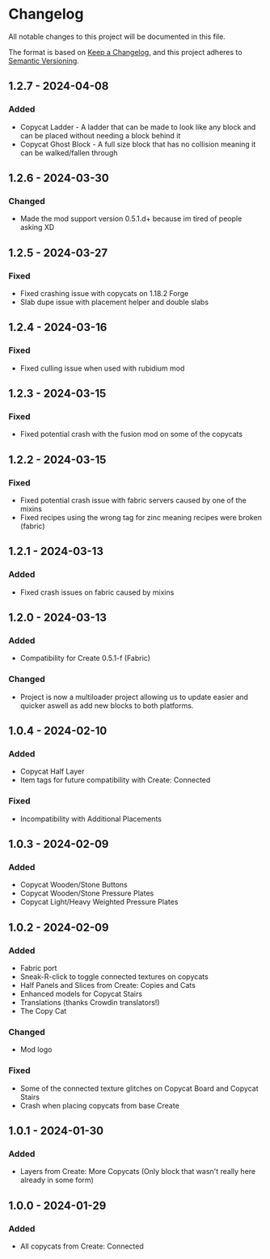 # Changelog

All notable changes to this project will be documented in this file.

The format is based on [Keep a Changelog](https://keepachangelog.com/en/1.0.0/),
and this project adheres to [Semantic Versioning](https://semver.org/spec/v2.0.0.html).

## 1.2.7 - 2024-04-08

### Added

- Copycat Ladder - A ladder that can be made to look like any block and can be placed without needing a block behind it
- Copycat Ghost Block - A full size block that has no collision meaning it can be walked/fallen through

## 1.2.6 - 2024-03-30

### Changed

- Made the mod support version 0.5.1.d+ because im tired of people asking XD


## 1.2.5 - 2024-03-27

### Fixed
- Fixed crashing issue with copycats on 1.18.2 Forge
- Slab dupe issue with placement helper and double slabs


## 1.2.4 - 2024-03-16

### Fixed
- Fixed culling issue when used with rubidium mod

## 1.2.3 - 2024-03-15

### Fixed
- Fixed potential crash with the fusion mod on some of the copycats

## 1.2.2 - 2024-03-15

### Fixed
- Fixed potential crash issue with fabric servers caused by one of the mixins
- Fixed recipes using the wrong tag for zinc meaning recipes were broken (fabric)

## 1.2.1 - 2024-03-13

### Added
- Fixed crash issues on fabric caused by mixins


## 1.2.0 - 2024-03-13

### Added
- Compatibility for Create 0.5.1-f (Fabric)

### Changed
 - Project is now a multiloader project allowing us to update easier and quicker aswell as add new blocks to both platforms.

## 1.0.4 - 2024-02-10

### Added

- Copycat Half Layer
- Item tags for future compatibility with Create: Connected

### Fixed

- Incompatibility with Additional Placements

## 1.0.3 - 2024-02-09

### Added

- Copycat Wooden/Stone Buttons
- Copycat Wooden/Stone Pressure Plates
- Copycat Light/Heavy Weighted Pressure Plates

## 1.0.2 - 2024-02-09

### Added

- Fabric port
- Sneak-R-click to toggle connected textures on copycats
- Half Panels and Slices from Create: Copies and Cats
- Enhanced models for Copycat Stairs
- Translations (thanks Crowdin translators!)
- The Copy Cat

### Changed

- Mod logo

### Fixed

- Some of the connected texture glitches on Copycat Board and Copycat Stairs
- Crash when placing copycats from base Create

## 1.0.1 - 2024-01-30

### Added

- Layers from Create: More Copycats (Only block that wasn't really here already in some form)

## 1.0.0 - 2024-01-29

### Added

- All copycats from Create: Connected
